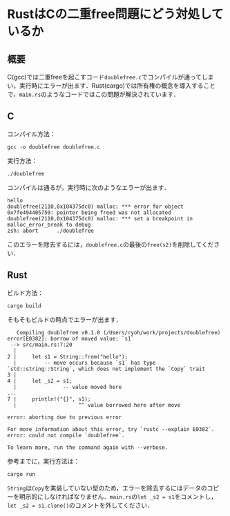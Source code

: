 # RustはCの二重free問題にどう対処しているか
## 概要
C(gcc)では二重freeを起こすコード`doublefree.c`でコンパイルが通ってしまい，実行時にエラーが出ます．Rust(cargo)では所有権の概念を導入することで，`main.rs`のようなコードではこの問題が解決されています．

## C
コンパイル方法：
```
gcc -o doublefree doublefree.c 
```
実行方法：
```
./doublefree
```
コンパイルは通るが，実行時に次のようなエラーが出ます．
```
hello
doublefree(2110,0x104375dc0) malloc: *** error for object 0x7fe494405750: pointer being freed was not allocated
doublefree(2110,0x104375dc0) malloc: *** set a breakpoint in malloc_error_break to debug
zsh: abort      ./doublefree
```
このエラーを除去するには，`doublefree.c`の最後の`free(s2)`を削除してください．

## Rust
ビルド方法：
```
cargo build
```
そもそもビルドの時点でエラーが出ます．
```
   Compiling doublefree v0.1.0 (/Users/ryoh/work/projects/doublefree)
error[E0382]: borrow of moved value: `s1`
 --> src/main.rs:7:20
  |
2 |     let s1 = String::from("hello");
  |         -- move occurs because `s1` has type `std::string::String`, which does not implement the `Copy` trait
3 |     
4 |     let _s2 = s1;
  |               -- value moved here
...
7 |     println!("{}", s1);
  |                    ^^ value borrowed here after move

error: aborting due to previous error

For more information about this error, try `rustc --explain E0382`.
error: could not compile `doublefree`.

To learn more, run the command again with --verbose.
```
参考までに，実行方法は：
```
cargo run
```
`String`は`Copy`を実装していない型のため，エラーを除去するにはデータのコピーを明示的にしなければなりません．`main.rs`の`let _s2 = s1`をコメントし，`let _s2 = s1.clone()`のコメントを外してください．
